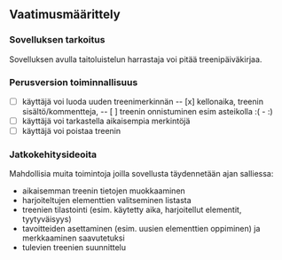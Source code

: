 ## Vaatimusmäärittely

### Sovelluksen tarkoitus

Sovelluksen avulla taitoluistelun harrastaja voi pitää treenipäiväkirjaa.

### Perusversion toiminnallisuus

- [ ] käyttäjä voi luoda uuden treenimerkinnän
-- [x] kellonaika, treenin sisältö/kommentteja, 
-- [ ] treenin onnistuminen esim asteikolla :( - :)
- [ ] käyttäjä voi tarkastella aikaisempia merkintöjä
- [ ] käyttäjä voi poistaa treenin

### Jatkokehitysideoita

Mahdollisia muita toimintoja joilla sovellusta täydennetään ajan salliessa:

- aikaisemman treenin tietojen muokkaaminen
- harjoiteltujen elementtien valitseminen listasta
- treenien tilastointi (esim. käytetty aika, harjoitellut elementit, tyytyväisyys)
- tavoitteiden asettaminen (esim. uusien elementtien oppiminen) ja merkkaaminen saavutetuksi
- tulevien treenien suunnittelu
